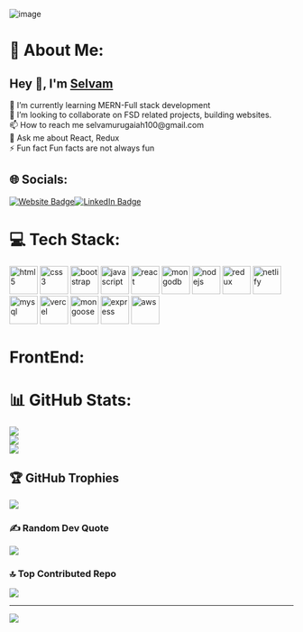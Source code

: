 ![image](https://user-images.githubusercontent.com/27279740/164895446-7bcdb5b4-06dd-4763-aa96-80e0fbdf4667.png)



# 💫 About Me:
  <h2>Hey 👋, I'm <a href="https://selvam-portfolio.netlify.app/">Selvam</a></h2>
🔭 I’m currently learning MERN-Full stack development<br>👯 I’m looking to collaborate on FSD related projects, building websites.<br>📫 How to reach me selvamurugaiah100@gmail.com<br>💬 Ask me about React, Redux<br>⚡ Fun fact Fun facts are not always fun


## 🌐 Socials:
<p><a href="https://selvam-portfolio.netlify.app/" target="_blank"><img src="https://img.shields.io/badge/-portfolio-4E69C8?style=for-the-badge&amp;labelColor=4E69C8&amp;logo=Firefox&amp;link=https://stanleylim.me" alt="Website Badge"></a><a href="https://www.linkedin.com/in/selvam-m-434676258/" target="_blank"><img src="https://img.shields.io/badge/LinkedIn-0077B5?style=for-the-badge&logo=linkedin&logoColor=white" alt="LinkedIn Badge"></a> </p>

# 💻 Tech Stack:
<p align="left">
<img src="https://cdn.worldvectorlogo.com/logos/html-1.svg" alt="html5" width="50" height="50" />
  
<img src="https://cdn.worldvectorlogo.com/logos/css-3.svg" alt="css3" width="50" height="50" />

<img src="https://cdn.worldvectorlogo.com/logos/bootstrap-5-1.svg" alt="bootstrap" width="50" height="50" />

<img src="https://cdn.worldvectorlogo.com/logos/logo-javascript.svg" alt="javascript" width="50" height="50" />

<img src="https://cdn.worldvectorlogo.com/logos/react-1.svg" alt="react" width="50" height="50" />

<img src="https://cdn.worldvectorlogo.com/logos/mongodb-icon-1.svg" alt="mongodb" width="50" height="50" />

<img src="https://cdn.worldvectorlogo.com/logos/nodejs-2.svg" alt="nodejs" width="50" height="50" />

<img src="https://cdn.worldvectorlogo.com/logos/redux.svg" alt="redux" width="50" height="50" />

<img src="https://cdn.worldvectorlogo.com/logos/netlify.svg" alt="netlify" width="50" height="50" />

<img src="https://cdn.worldvectorlogo.com/logos/mysql-logo.svg" alt="mysql" width="50" height="50" />

<img src="https://cdn.worldvectorlogo.com/logos/vercel.svg" alt="vercel" width="50" height="50" />

<img src="https://cdn.worldvectorlogo.com/logos/mongoose-1.svg" alt="mongoose" width="50" height="50" />

<img src="https://cdn.worldvectorlogo.com/logos/express-109.svg" alt="express" width="50" height="50" />

<img src="https://cdn.worldvectorlogo.com/logos/aws-2.svg" alt="aws" width="50" height="50" />
</p>

# FrontEnd:
   
# 📊 GitHub Stats:
![](https://github-readme-stats.vercel.app/api?username=selvamurugaiah&theme=city_light&hide_border=true&include_all_commits=true&count_private=true)<br/>
![](https://github-readme-streak-stats.herokuapp.com/?user=selvamurugaiah&theme=city_light&hide_border=true)<br/>
![](https://github-readme-stats.vercel.app/api/top-langs/?username=selvamurugaiah&theme=city_light&hide_border=true&include_all_commits=true&count_private=true&layout=compact)

## 🏆 GitHub Trophies
![](https://github-profile-trophy.vercel.app/?username=selvamurugaiah&theme=radical&no-frame=false&no-bg=true&margin-w=4)

### ✍️ Random Dev Quote
![](https://quotes-github-readme.vercel.app/api?type=horizontal&theme=radical)

### 🔝 Top Contributed Repo
![](https://github-contributor-stats.vercel.app/api?username=selvamurugaiah&limit=5&theme=dark&combine_all_yearly_contributions=true)



---
[![](https://visitcount.itsvg.in/api?id=selvamurugaiah&icon=0&color=0)](https://visitcount.itsvg.in)

<!-- Proudly created with GPRM ( https://gprm.itsvg.in ) -->
